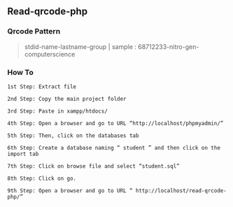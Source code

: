 ## Read-qrcode-php

### Qrcode Pattern


> stdid-name-lastname-group | sample : 68712233-nitro-gen-computerscience


###  How To

```
1st Step: Extract file

2nd Step: Copy the main project folder

3rd Step: Paste in xampp/htdocs/

4th Step: Open a browser and go to URL “http://localhost/phpmyadmin/”

5th Step: Then, click on the databases tab

6th Step: Create a database naming “ student ” and then click on the import tab

7th Step: Click on browse file and select “student.sql”

8th Step: Click on go.

9th Step: Open a browser and go to URL “ http://localhost/read-qrcode-php/”


